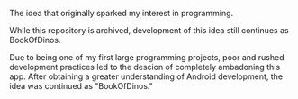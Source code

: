 The idea that originally sparked my interest in programming.

While this repository is archived, development of this idea still continues as BookOfDinos.

Due to being one of my first large programming projects, poor and rushed development practices led to the descion of completely ambadoning this app. 
After obtaining a greater understanding of Android development, the idea was continued as "BookOfDinos."

